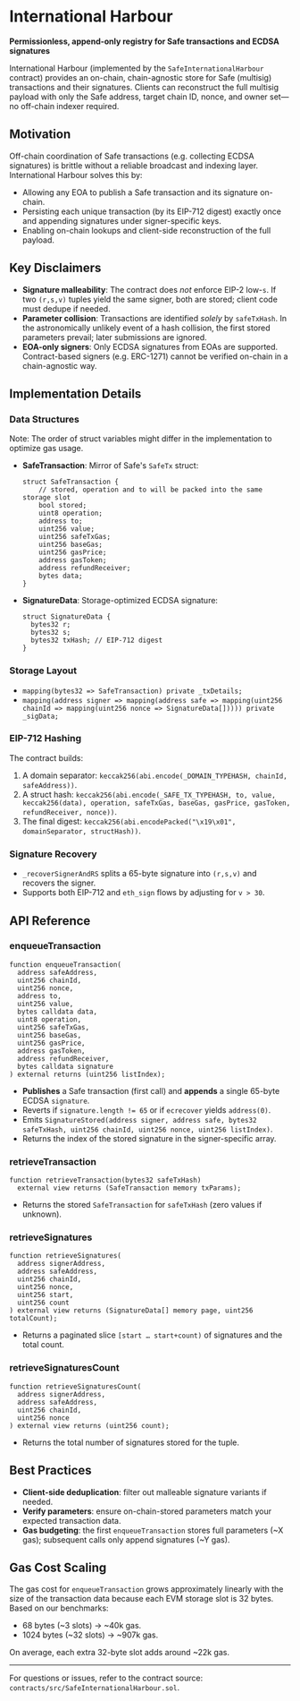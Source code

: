 # International Harbour

**Permissionless, append-only registry for Safe transactions and ECDSA signatures**

International Harbour (implemented by the `SafeInternationalHarbour` contract) provides an on-chain, chain-agnostic store for Safe (multisig) transactions and their signatures. Clients can reconstruct the full multisig payload with only the Safe address, target chain ID, nonce, and owner set—no off-chain indexer required.

## Motivation

Off-chain coordination of Safe transactions (e.g. collecting ECDSA signatures) is brittle without a reliable broadcast and indexing layer. International Harbour solves this by:

- Allowing any EOA to publish a Safe transaction and its signature on-chain.
- Persisting each unique transaction (by its EIP-712 digest) exactly once and appending signatures under signer-specific keys.
- Enabling on-chain lookups and client-side reconstruction of the full payload.

## Key Disclaimers

- **Signature malleability**: The contract does _not_ enforce EIP-2 low-`s`. If two `(r,s,v)` tuples yield the same signer, both are stored; client code must dedupe if needed.
- **Parameter collision**: Transactions are identified _solely_ by `safeTxHash`. In the astronomically unlikely event of a hash collision, the first stored parameters prevail; later submissions are ignored.
- **EOA-only signers**: Only ECDSA signatures from EOAs are supported. Contract-based signers (e.g. ERC-1271) cannot be verified on-chain in a chain-agnostic way.

## Implementation Details

### Data Structures

Note: The order of struct variables might differ in the implementation to optimize gas usage.

- **SafeTransaction**: Mirror of Safe's `SafeTx` struct:

  ```solidity
  struct SafeTransaction {
      // stored, operation and to will be packed into the same storage slot
      bool stored;
      uint8 operation;
      address to;
      uint256 value;
      uint256 safeTxGas;
      uint256 baseGas;
      uint256 gasPrice;
      address gasToken;
      address refundReceiver;
      bytes data;
  }
  ```

- **SignatureData**: Storage-optimized ECDSA signature:
  ```solidity
  struct SignatureData {
    bytes32 r;
    bytes32 s;
    bytes32 txHash; // EIP-712 digest
  }
  ```

### Storage Layout

- `mapping(bytes32 => SafeTransaction) private _txDetails;`
- `mapping(address signer => mapping(address safe => mapping(uint256 chainId => mapping(uint256 nonce => SignatureData[])))) private _sigData;`

### EIP-712 Hashing

The contract builds:

1. A domain separator: `keccak256(abi.encode(_DOMAIN_TYPEHASH, chainId, safeAddress))`.
2. A struct hash: `keccak256(abi.encode(_SAFE_TX_TYPEHASH, to, value, keccak256(data), operation, safeTxGas, baseGas, gasPrice, gasToken, refundReceiver, nonce))`.
3. The final digest: `keccak256(abi.encodePacked("\x19\x01", domainSeparator, structHash))`.

### Signature Recovery

- `_recoverSignerAndRS` splits a 65-byte signature into `(r,s,v)` and recovers the signer.
- Supports both EIP-712 and `eth_sign` flows by adjusting for `v > 30`.

## API Reference

### enqueueTransaction

```solidity
function enqueueTransaction(
  address safeAddress,
  uint256 chainId,
  uint256 nonce,
  address to,
  uint256 value,
  bytes calldata data,
  uint8 operation,
  uint256 safeTxGas,
  uint256 baseGas,
  uint256 gasPrice,
  address gasToken,
  address refundReceiver,
  bytes calldata signature
) external returns (uint256 listIndex);
```

- **Publishes** a Safe transaction (first call) and **appends** a single 65-byte ECDSA `signature`.
- Reverts if `signature.length != 65` or if `ecrecover` yields `address(0)`.
- Emits `SignatureStored(address signer, address safe, bytes32 safeTxHash, uint256 chainId, uint256 nonce, uint256 listIndex)`.
- Returns the index of the stored signature in the signer-specific array.

### retrieveTransaction

```solidity
function retrieveTransaction(bytes32 safeTxHash)
  external view returns (SafeTransaction memory txParams);
```

- Returns the stored `SafeTransaction` for `safeTxHash` (zero values if unknown).

### retrieveSignatures

```solidity
function retrieveSignatures(
  address signerAddress,
  address safeAddress,
  uint256 chainId,
  uint256 nonce,
  uint256 start,
  uint256 count
) external view returns (SignatureData[] memory page, uint256 totalCount);
```

- Returns a paginated slice `[start … start+count)` of signatures and the total count.

### retrieveSignaturesCount

```solidity
function retrieveSignaturesCount(
  address signerAddress,
  address safeAddress,
  uint256 chainId,
  uint256 nonce
) external view returns (uint256 count);
```

- Returns the total number of signatures stored for the tuple.

## Best Practices

- **Client-side deduplication**: filter out malleable signature variants if needed.
- **Verify parameters**: ensure on-chain-stored parameters match your expected transaction data.
- **Gas budgeting**: the first `enqueueTransaction` stores full parameters (~X gas); subsequent calls only append signatures (~Y gas).

## Gas Cost Scaling

The gas cost for `enqueueTransaction` grows approximately linearly with the size of the transaction data because each EVM storage slot is 32 bytes. Based on our benchmarks:

- 68 bytes (~3 slots) → ~40k gas.
- 1024 bytes (~32 slots) → ~907k gas.

On average, each extra 32-byte slot adds around ~22k gas.

---

For questions or issues, refer to the contract source: `contracts/src/SafeInternationalHarbour.sol`.
